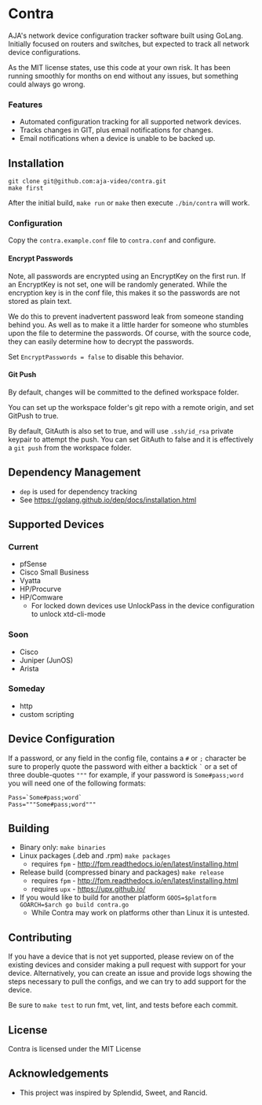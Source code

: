 # Contra

AJA's network device configuration tracker software built using GoLang.
Initially focused on routers and switches, but expected to track all
network device configurations.

As the MIT license states, use this code at your own risk. It has been
running smoothly for months on end without any issues, but something could
always go wrong.

### Features

* Automated configuration tracking for all supported network devices.
* Tracks changes in GIT, plus email notifications for changes.
* Email notifications when a device is unable to be backed up.

## Installation

```
git clone git@github.com:aja-video/contra.git
make first
```

After the initial build, `make run` or `make` then execute `./bin/contra` will work.

### Configuration

Copy the `contra.example.conf` file to `contra.conf` and configure.

#### Encrypt Passwords

Note, all passwords are encrypted using an EncryptKey on the first run.
If an EncryptKey is not set, one will be randomly generated.
While the encryption key is in the conf file, this makes it so the passwords are not stored as plain
text.

We do this to prevent inadvertent password leak from someone standing behind you.
As well as to make it a little harder for someone who stumbles upon the file to determine the passwords.
Of course, with the source code, they can easily determine how to decrypt the passwords.

Set `EncryptPasswords = false` to disable this behavior.

#### Git Push

By default, changes will be committed to the defined workspace folder.

You can set up the workspace folder's git repo with a remote origin, and set GitPush to true.

By default, GitAuth is also set to true, and will use `.ssh/id_rsa` private keypair to attempt the push.
You can set GitAuth to false and it is effectively a `git push` from the workspace folder.

## Dependency Management

* `dep` is used for dependency tracking
* See https://golang.github.io/dep/docs/installation.html

## Supported Devices

### Current

* pfSense
* Cisco Small Business
* Vyatta
* HP/Procurve
* HP/Comware
    * For locked down devices use UnlockPass in the device configuration to unlock xtd-cli-mode

### Soon

* Cisco
* Juniper (JunOS)
* Arista

### Someday

* http
* custom scripting

## Device Configuration

If a password, or any field in the config file, contains a `#` or `;` character be sure to properly
quote the password with either a backtick ``` ` ``` or a set of three double-quotes ``` """ ``` for
example, if your password is `Some#pass;word` you will need one of the following formats:

```
Pass=`Some#pass;word`
Pass="""Some#pass;word"""
```

## Building
* Binary only: `make binaries`
* Linux packages (.deb and .rpm) `make packages`
  * requires `fpm` - http://fpm.readthedocs.io/en/latest/installing.html
* Release build (compressed binary and packages) `make release`
  * requires `fpm` - http://fpm.readthedocs.io/en/latest/installing.html
  * requires `upx` - https://upx.github.io/
* If you would like to build for another platform `GOOS=$platform GOARCH=$arch go build contra.go`
  * While Contra may work on platforms other than Linux it is untested.

## Contributing

If you have a device that is not yet supported, please review on of the existing devices and
consider making a pull request with support for your device. Alternatively, you can create an issue
and provide logs showing the steps necessary to pull the configs, and we can try to add support
for the device.

Be sure to `make test` to run fmt, vet, lint, and tests before each commit.

## License

Contra is licensed under the MIT License

## Acknowledgements

* This project was inspired by Splendid, Sweet, and Rancid.


